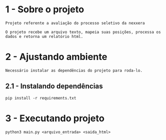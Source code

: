 # 1 - Sobre o projeto

```text
Projeto referente a avaliação do processo seletivo da nexxera

O projeto recebe um arquivo texto, mapeia suas posições, processa os dados e retorna um relatório html.
```

# 2 - Ajustando ambiente 

```text
Necessário instalar as dependências do projeto para roda-lo.
```

## 2.1 - Instalando dependências

```commandline
pip install -r requirements.txt
```

# 3 - Executando projeto

```
python3 main.py <arquivo_entrada> <saida_html>
```
